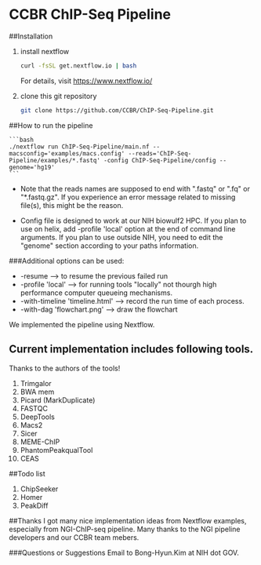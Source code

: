 # CCBR ChIP-Seq Pipeline


##Installation

1. install nextflow
	```bash
	curl -fsSL get.nextflow.io | bash
	```

	For details, visit https://www.nextflow.io/

2. clone this git repository
	```bash
	git clone https://github.com/CCBR/ChIP-Seq-Pipeline.git
	```

##How to run the pipeline

	```bash
	./nextflow run ChIP-Seq-Pipeline/main.nf --macsconfig='examples/macs.config' --reads='ChIP-Seq-Pipeline/examples/*.fastq' -config ChIP-Seq-Pipeline/config --genome='hg19'
	```
	
* Note that the reads names are supposed to end with ".fastq" or ".fq" or "*.fastq.gz".
If you experience an error message related to missing file(s), this might be the reason.

* Config file is designed to work at our NIH biowulf2 HPC. If you plan to use on helix, add -profile 'local' option at the end of command line arguments. If you plan to use outside NIH, you need to edit the "genome" section according to your paths information.



###Additional options can be used: 
* -resume                         --> to resume the previous failed run
* -profile 'local'                --> for running tools "locally" not thourgh high performance computer queueing mechanisms.
* -with-timeline 'timeline.html'  --> record the run time of each process.
* -with-dag 'flowchart.png'       --> draw the flowchart

We implemented the pipeline using Nextflow.


## Current implementation includes following tools.
Thanks to the authors of the tools!

1. Trimgalor
2. BWA mem
3. Picard (MarkDuplicate)
4. FASTQC
5. DeepTools
6. Macs2
7. Sicer
8. MEME-ChIP
9. PhantomPeakqualTool
10. CEAS


##Todo list

1. ChipSeeker
2. Homer
3. PeakDiff

##Thanks
I got many nice implementation ideas from Nextflow examples, especially from NGI-ChIP-seq pipeline.
Many thanks to the NGI pipeline developers and our CCBR team mebers.


###Questions or Suggestions
Email to Bong-Hyun.Kim at NIH dot GOV.

